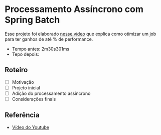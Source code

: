 # Processamento Assíncrono com Spring Batch

Esse projeto foi elaborado [nesse vídeo]() que explica como otimizar um job para ter ganhos de até % de performance.

- Tempo antes: 2m30s301ms
- Tepo depois: 

## Roteiro

- [ ] Motivação
- [ ] Projeto inicial
- [ ] Adição do processamento assíncrono
- [ ] Considerações finais

## Referência

- [Vídeo do Youtube]()